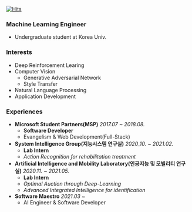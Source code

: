[![Hits](https://hits.seeyoufarm.com/api/count/incr/badge.svg?url=https%3A%2F%2Fgithub.com%2Flongshiine&count_bg=%2379C83D&title_bg=%23555555&icon=&icon_color=%23E7E7E7&title=hits&edge_flat=false)](https://hits.seeyoufarm.com)

### Machine Learning Engineer
- Undergraduate student at Korea Univ.

### Interests
- Deep Reinforcement Learing  
- Computer Vision  
    - Generative Adversarial Network  
    - Style Transfer
- Natural Language Processing  
- Application Development  

### Experiences
- **Microsoft Student Partners(MSP)** *2017.07 ~ 2018.08.*  
    - **Software Developer**
    - Evangelism & Web Development(Full-Stack)  
- **System Intelligence Group(지능시스템 연구실)** *2020_10. ~ 2021.02.*  
    - **Lab Intern**     
    - *Action Recognition for rehabilitation treatment*
- **Artificial Intelligence and Mobility Laboratory(인공지능 및 모빌리티 연구실)** *2020.11. ~ 2021.05.*  
    - **Lab Intern**
    - *Optimal Auction through Deep-Learning*
    - *Advanced Integrated Intelligence for identification*
- **Software Maestro** *2021.03 ~*  
    - AI Engineer & Software Developer 
    
